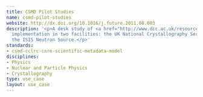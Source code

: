```yaml
---
title: CSMD Pilot Studies
name: csmd-pilot-studies
website: http://dx.doi.org/10.1016/j.future.2011.08.003
description: '<p>A desk study of <a href="http://www.dcc.ac.uk/resources/metadata-standards/csmd-cclrc-core-scientific-metadata-model">CSMD</a>
  implementation in two facilities: the UK National Crystallography Service and
  the ISIS Neutron Source.</p>'
standards:
- csmd-cclrc-core-scientific-metadata-model
disciplines:
- Physics
- Nuclear and Particle Physics
- Crystallography
type: use_case
layout: use_case
---
```


